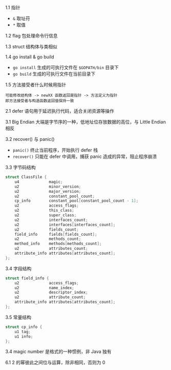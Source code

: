 1.1 指针

* `&` 取址苻
* `*` 取值

1.2 flag 包处理命令行信息

1.3 struct 结构体与类相似

1.4 go install & go build

* `go install` 生成的可执行文件在 `$GOPATH/bin` 目录下  
* `go build` 生成的可执行文件在当前目录下

1.5 方法接受者什么时候用指针

    可能修改结构体 -> newXX 函数返回是指针 -> 方法定义为指针
    即方法接受者与构造函数返回值保持一致

2.1 defer 语句用于延迟执行代码，适合关闭资源等操作

3.1 Big Endian 大端是字节序的一种，低地址位存放数据的高位，与 Little Endian 相反

3.2 recover() 与 panic()

* `panic()` 终止当前程序，开始执行 defer 栈
* `recover()` 只能在 defer 中调用，捕获 panic 造成的异常，阻止程序崩溃

3.3 字节码结构

``` c
struct ClassFile {
    u4             magic;
    u2             minor_version;
    u2             major_version;
    u2             constant_pool_count;
    cp_info        constant_pool[constant_pool_count - 1];
    u2             access_flags;
    u2             this_class;
    u2             super_class;
    u2             interfaces_count;
    u2             interfaces[interfaces_count];
    u2             fields_count;
    field_info     fields[fields_count];
    u2             methods_count;
    method_info    methods[methods_count];
    u2             attributes_count;
    attribute_info attributes[attributes_count];
};
```

3.4 字段结构

``` c
struct field_info {
    u2             access_flags;
    u2             name_index;
    u2             descriptor_index;
    u2             attribute_count;
    attribute_info attributes[attributes_count];
};
```

3.5 常量结构

``` c
struct cp_info {
    u1 tag;
    u1 info;
};
```

3.4 magic number 是格式的一种惯例，非 Java 独有

6.1 2 的幂彼此之间位与运算，除非相同，否则为 0